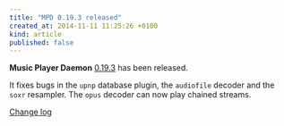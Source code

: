 ```yaml
---
title: "MPD 0.19.3 released"
created_at: 2014-11-11 11:25:26 +0100
kind: article
published: false
---
```


**Music Player Daemon** [0.19.3](/download/mpd/0.19/mpd-0.19.3.tar.xz)
has been released.

It fixes bugs in the `upnp` database plugin, the `audiofile` decoder
and the `soxr` resampler.  The `opus` decoder can now play chained
streams.

[Change log](http://git.musicpd.org/cgit/master/mpd.git/plain/NEWS?h=v0.19.3)
